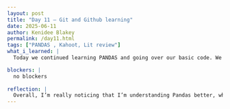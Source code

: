 ```yaml
---
layout: post
title: "Day 11 – Git and Github learning"
date: 2025-06-11
author: Kenidee Blakey
permalink: /day11.html
tags: ["PANDAS , Kahoot, Lit review"]
what_i_learned: |
  Today we continued learning PANDAS and going over our basic code. We also learned how to insert images from a dataset in python which was cool. I am retaining more information about PANDAS which I am happy about. After lunch we played a kahoot to go over our knowledge about machine learning and PANDAS. I did really good on this kahoot and I am proud because it shows progression and retaining information.

blockers: |
  no blockers 
  
reflection: |
  Overall, I’m really noticing that I’m understanding Pandas better, which feels like good progress. Learning how to insert images from a dataset in Python made the coding feel more practical and interesting. I am starting to feel more confident about topics and techniques we are learning which motivates me to keep going. Everyday we have learned something new which I enjoy. I am intrigued to see how the rest of the week will go.
---
```


